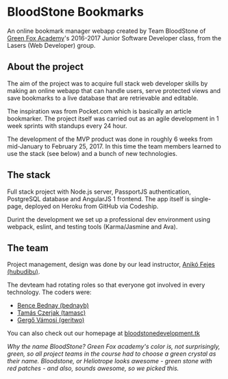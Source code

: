 # BloodStone Bookmarks

An online bookmark manager webapp created by Team BloodStone of [Green Fox Academy](http://greenfoxacademy.com)'s 2016-2017 Junior Software Developer class, from the Lasers (Web Developer) group.

## About the project

The aim of the project was to acquire full stack web developer skills by making an online webapp that can handle users, serve protected views and save bookmarks to a live database that are retrievable and editable. 

The inspiration was from Pocket.com which is basically an article bookmarker. The project itself was carried out as an agile development in 1 week sprints with standups every 24 hour.

The development of the MVP product was done in roughly 6 weeks from mid-January to February 25, 2017. In this time the team members learned to use the stack (see below) and a bunch of new technologies.

## The stack

Full stack project with Node.js server, PassportJS authentication, PostgreSQL database and AngularJS 1 frontend. The app itself is single-page, deployed on Heroku from GitHub via Codeship.

Durint the development we set up a professional dev environment using webpack, eslint, and testing tools (Karma/Jasmine and Ava).

## The team

Project management, design was done by our lead instructor, [Anikó Fejes (hubudibu)](https://github.com/hubudibu).

The devteam had rotating roles so that everyone got involved in every technology. The coders were:
- [Bence Bednay (bednayb)](https://github.com/bednayb)
- [Tamás Czerjak (tamasc)](https://github.com/tamasc)
- [Gergő Vámosi (geritwo)](https://github.com/geritwo)
      
You can also check out our homepage at [bloodstonedevelopment.tk](http://bloodstonedevelopment.tk)

*Why the name BloodStone? Green Fox academy's color is, not surprisingly, green, so all project teams in the course had to choose a green crystal as their name. Bloodstone, or Heliotrope looks awesome - green stone with red patches - and also, sounds awesome, so we picked this.*
